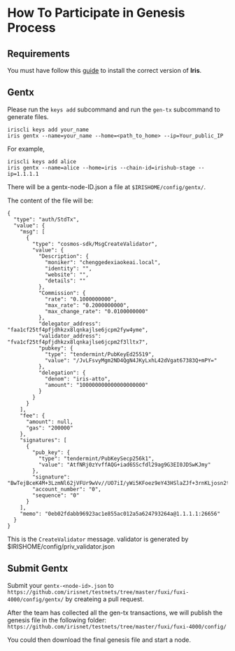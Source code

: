 # How To Participate in Genesis Process

## Requirements

You must have follow this [guide](Install-Iris.md) to install the correct version of **Iris**.

## Gentx

Please run the `keys add` subcommand and run the `gen-tx` subcommand to generate files.


```
iriscli keys add your_name
iris gentx --name=your_name --home=<path_to_home> --ip=Your_public_IP
```

For example,

```
iriscli keys add alice
iris gentx --name=alice --home=iris --chain-id=irishub-stage --ip=1.1.1.1
```

There will be a gentx-node-ID.json a file at `$IRISHOME/config/gentx/`.

The content of the file will be:

```
{
  "type": "auth/StdTx",
  "value": {
    "msg": [
      {
        "type": "cosmos-sdk/MsgCreateValidator",
        "value": {
          "Description": {
            "moniker": "chenggedexiaokeai.local",
            "identity": "",
            "website": "",
            "details": ""
          },
          "Commission": {
            "rate": "0.1000000000",
            "max_rate": "0.2000000000",
            "max_change_rate": "0.0100000000"
          },
          "delegator_address": "faa1cf25tf4pfjdhkzx8lqnkajlse6jcpm2fyw4yme",
          "validator_address": "fva1cf25tf4pfjdhkzx8lqnkajlse6jcpm2f3lltx7",
          "pubkey": {
            "type": "tendermint/PubKeyEd25519",
            "value": "/JvLFsvyMgm2ND4QgN4JKyLxhL42dVgat67383Q+mPY="
          },
          "delegation": {
            "denom": "iris-atto",
            "amount": "100000000000000000000"
          }
        }
      }
    ],
    "fee": {
      "amount": null,
      "gas": "200000"
    },
    "signatures": [
      {
        "pub_key": {
          "type": "tendermint/PubKeySecp256k1",
          "value": "AtfNRj0zYvffAQG+iad6SScfdl29ag9G3EI0JDSwKJmy"
        },
        "signature": "BwTejBceK4M+3LzmNl62jVFUr9wVv//UO7iI/yWi5KFoez9eY43HSlaZJf+3rnKLjosn2tD79EIw55BJ6SbYzQ==",
        "account_number": "0",
        "sequence": "0"
      }
    ],
    "memo": "0eb02fdabb96923ac1e855ac012a5a624793264a@1.1.1.1:26656"
  }
}
```
This is the `CreateValidator` message.
validator is generated by \$IRISHOME/config/priv_validator.json

## Submit Gentx

Submit your `gentx-<node-id>.json` to `https://github.com/irisnet/testnets/tree/master/fuxi/fuxi-4000/config/gentx/` by createing a pull request.

After the team has collected all the gen-tx transactions, we will publish the genesis file in the following folder: `https://github.com/irisnet/testnets/tree/master/fuxi/fuxi-4000/config/`

You could then download the final genesis file and start a node. 
